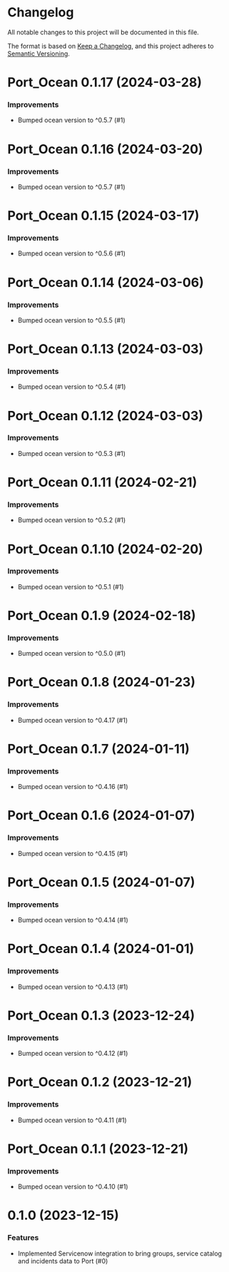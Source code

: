 # Changelog

All notable changes to this project will be documented in this file.

The format is based on [Keep a Changelog](https://keepachangelog.com/en/1.0.0/),
and this project adheres to [Semantic Versioning](https://semver.org/spec/v2.0.0.html).

<!-- towncrier release notes start -->

# Port_Ocean 0.1.17 (2024-03-28)

### Improvements

- Bumped ocean version to ^0.5.7 (#1)


# Port_Ocean 0.1.16 (2024-03-20)

### Improvements

- Bumped ocean version to ^0.5.7 (#1)


# Port_Ocean 0.1.15 (2024-03-17)

### Improvements

- Bumped ocean version to ^0.5.6 (#1)


# Port_Ocean 0.1.14 (2024-03-06)

### Improvements

- Bumped ocean version to ^0.5.5 (#1)


# Port_Ocean 0.1.13 (2024-03-03)

### Improvements

- Bumped ocean version to ^0.5.4 (#1)


# Port_Ocean 0.1.12 (2024-03-03)

### Improvements

- Bumped ocean version to ^0.5.3 (#1)


# Port_Ocean 0.1.11 (2024-02-21)

### Improvements

- Bumped ocean version to ^0.5.2 (#1)


# Port_Ocean 0.1.10 (2024-02-20)

### Improvements

- Bumped ocean version to ^0.5.1 (#1)


# Port_Ocean 0.1.9 (2024-02-18)

### Improvements

- Bumped ocean version to ^0.5.0 (#1)


# Port_Ocean 0.1.8 (2024-01-23)

### Improvements

- Bumped ocean version to ^0.4.17 (#1)


# Port_Ocean 0.1.7 (2024-01-11)

### Improvements

- Bumped ocean version to ^0.4.16 (#1)


# Port_Ocean 0.1.6 (2024-01-07)

### Improvements

- Bumped ocean version to ^0.4.15 (#1)


# Port_Ocean 0.1.5 (2024-01-07)

### Improvements

- Bumped ocean version to ^0.4.14 (#1)


# Port_Ocean 0.1.4 (2024-01-01)

### Improvements

- Bumped ocean version to ^0.4.13 (#1)


# Port_Ocean 0.1.3 (2023-12-24)

### Improvements

- Bumped ocean version to ^0.4.12 (#1)


# Port_Ocean 0.1.2 (2023-12-21)

### Improvements

- Bumped ocean version to ^0.4.11 (#1)


# Port_Ocean 0.1.1 (2023-12-21)

### Improvements

- Bumped ocean version to ^0.4.10 (#1)


# 0.1.0 (2023-12-15)

### Features

- Implemented Servicenow integration to bring groups, service catalog and incidents data to Port (#0)
